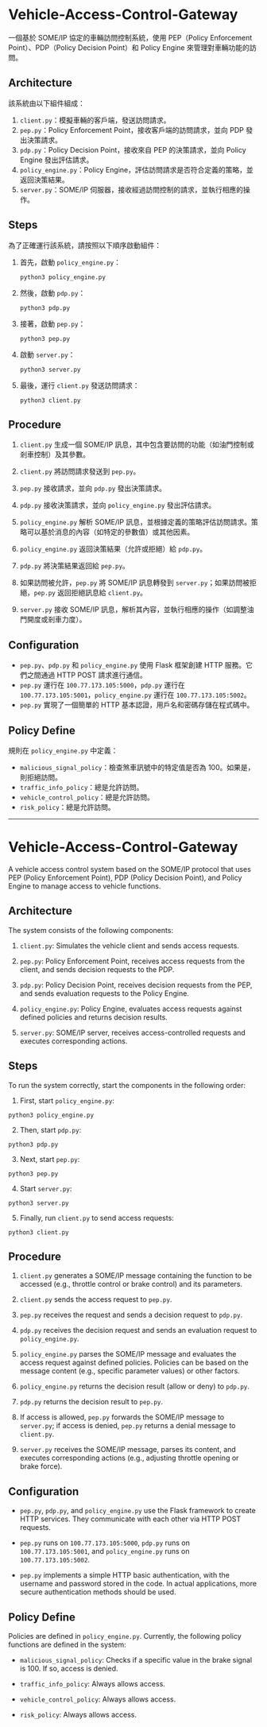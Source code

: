 # Vehicle-Access-Control-Gateway

一個基於 SOME/IP 協定的車輛訪問控制系統，使用 PEP（Policy Enforcement Point）、PDP（Policy Decision Point）和 Policy Engine 來管理對車輛功能的訪問。

## Architecture

該系統由以下組件組成：

1. `client.py`：模擬車輛的客戶端，發送訪問請求。
2. `pep.py`：Policy Enforcement Point，接收客戶端的訪問請求，並向 PDP 發出決策請求。
3. `pdp.py`：Policy Decision Point，接收來自 PEP 的決策請求，並向 Policy Engine 發出評估請求。
4. `policy_engine.py`：Policy Engine，評估訪問請求是否符合定義的策略，並返回決策結果。
5. `server.py`：SOME/IP 伺服器，接收經過訪問控制的請求，並執行相應的操作。

## Steps

為了正確運行該系統，請按照以下順序啟動組件：

1. 首先，啟動 `policy_engine.py`：
   ```
   python3 policy_engine.py
   ```

2. 然後，啟動 `pdp.py`：
   ```
   python3 pdp.py
   ```

3. 接著，啟動 `pep.py`：
   ```
   python3 pep.py
   ```

4. 啟動 `server.py`：
   ```
   python3 server.py
   ```

5. 最後，運行 `client.py` 發送訪問請求：
   ```
   python3 client.py
   ```

## Procedure

1. `client.py` 生成一個 SOME/IP 訊息，其中包含要訪問的功能（如油門控制或剎車控制）及其參數。

2. `client.py` 將訪問請求發送到 `pep.py`。

3. `pep.py` 接收請求，並向 `pdp.py` 發出決策請求。

4. `pdp.py` 接收決策請求，並向 `policy_engine.py` 發出評估請求。

5. `policy_engine.py` 解析 SOME/IP 訊息，並根據定義的策略評估訪問請求。策略可以基於消息的內容（如特定的參數值）或其他因素。

6. `policy_engine.py` 返回決策結果（允許或拒絕）給 `pdp.py`。

7. `pdp.py` 將決策結果返回給 `pep.py`。

8. 如果訪問被允許，`pep.py` 將 SOME/IP 訊息轉發到 `server.py`；如果訪問被拒絕，`pep.py` 返回拒絕訊息給 `client.py`。

9. `server.py` 接收 SOME/IP 訊息，解析其內容，並執行相應的操作（如調整油門開度或剎車力度）。

## Configuration

- `pep.py`、`pdp.py` 和 `policy_engine.py` 使用 Flask 框架創建 HTTP 服務。它們之間通過 HTTP POST 請求進行通信。
- `pep.py` 運行在 `100.77.173.105:5000`，`pdp.py` 運行在 `100.77.173.105:5001`，`policy_engine.py` 運行在 `100.77.173.105:5002`。
- `pep.py` 實現了一個簡單的 HTTP 基本認證，用戶名和密碼存儲在程式碼中。

## Policy Define

規則在 `policy_engine.py` 中定義：

- `malicious_signal_policy`：檢查煞車訊號中的特定值是否為 100。如果是，則拒絕訪問。
- `traffic_info_policy`：總是允許訪問。
- `vehicle_control_policy`：總是允許訪問。
- `risk_policy`：總是允許訪問。

---------------------------------------

# Vehicle-Access-Control-Gateway

A vehicle access control system based on the SOME/IP protocol that uses PEP (Policy Enforcement Point), PDP (Policy Decision Point), and Policy Engine to manage access to vehicle functions.

## Architecture

The system consists of the following components:

1. `client.py`: Simulates the vehicle client and sends access requests.

2. `pep.py`: Policy Enforcement Point, receives access requests from the client, and sends decision requests to the PDP.

3. `pdp.py`: Policy Decision Point, receives decision requests from the PEP, and sends evaluation requests to the Policy Engine.

4. `policy_engine.py`: Policy Engine, evaluates access requests against defined policies and returns decision results.

5. `server.py`: SOME/IP server, receives access-controlled requests and executes corresponding actions.

## Steps

To run the system correctly, start the components in the following order:

1. First, start `policy_engine.py`:

```
python3 policy_engine.py
```

2. Then, start `pdp.py`:

```
python3 pdp.py
```

3. Next, start `pep.py`:

```
python3 pep.py
```

4. Start `server.py`:

```
python3 server.py
```

5. Finally, run `client.py` to send access requests:

```
python3 client.py
```

## Procedure

1. `client.py` generates a SOME/IP message containing the function to be accessed (e.g., throttle control or brake control) and its parameters.

2. `client.py` sends the access request to `pep.py`.

3. `pep.py` receives the request and sends a decision request to `pdp.py`.

4. `pdp.py` receives the decision request and sends an evaluation request to `policy_engine.py`.

5. `policy_engine.py` parses the SOME/IP message and evaluates the access request against defined policies. Policies can be based on the message content (e.g., specific parameter values) or other factors.

6. `policy_engine.py` returns the decision result (allow or deny) to `pdp.py`.

7. `pdp.py` returns the decision result to `pep.py`.

8. If access is allowed, `pep.py` forwards the SOME/IP message to `server.py`; if access is denied, `pep.py` returns a denial message to `client.py`.

9. `server.py` receives the SOME/IP message, parses its content, and executes corresponding actions (e.g., adjusting throttle opening or brake force).

## Configuration

- `pep.py`, `pdp.py`, and `policy_engine.py` use the Flask framework to create HTTP services. They communicate with each other via HTTP POST requests.

- `pep.py` runs on `100.77.173.105:5000`, `pdp.py` runs on `100.77.173.105:5001`, and `policy_engine.py` runs on `100.77.173.105:5002`.

- `pep.py` implements a simple HTTP basic authentication, with the username and password stored in the code. In actual applications, more secure authentication methods should be used.

## Policy Define

Policies are defined in `policy_engine.py`. Currently, the following policy functions are defined in the system:

- `malicious_signal_policy`: Checks if a specific value in the brake signal is 100. If so, access is denied.

- `traffic_info_policy`: Always allows access.

- `vehicle_control_policy`: Always allows access.

- `risk_policy`: Always allows access.

